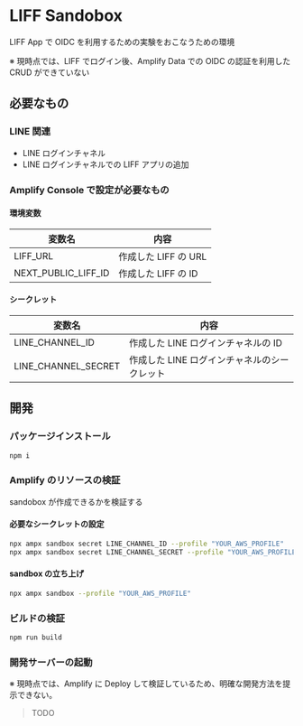 # LIFF Sandobox

LIFF App で OIDC を利用するための実験をおこなうための環境

※ 現時点では、LIFF でログイン後、Amplify Data での OIDC の認証を利用した CRUD ができていない

## 必要なもの

### LINE 関連

- LINE ログインチャネル
- LINE ログインチャネルでの LIFF アプリの追加

### Amplify Console で設定が必要なもの

#### 環境変数

| 変数名              | 内容                 |
| ------------------- | -------------------- |
| LIFF_URL            | 作成した LIFF の URL |
| NEXT_PUBLIC_LIFF_ID | 作成した LIFF の ID  |

#### シークレット

| 変数名              | 内容                                         |
| ------------------- | -------------------------------------------- |
| LINE_CHANNEL_ID     | 作成した LINE ログインチャネルの ID          |
| LINE_CHANNEL_SECRET | 作成した LINE ログインチャネルのシークレット |

## 開発

### パッケージインストール

```bash
npm i
```

### Amplify のリソースの検証

sandobox が作成できるかを検証する

#### 必要なシークレットの設定

```bash
npx ampx sandbox secret LINE_CHANNEL_ID --profile "YOUR_AWS_PROFILE"
npx ampx sandbox secret LINE_CHANNEL_SECRET --profile "YOUR_AWS_PROFILE"
```

#### sandbox の立ち上げ

```bash
npx ampx sandbox --profile "YOUR_AWS_PROFILE"
```

### ビルドの検証

```bash
npm run build
```

### 開発サーバーの起動

※ 現時点では、Amplify に Deploy して検証しているため、明確な開発方法を提示できない。

> TODO
